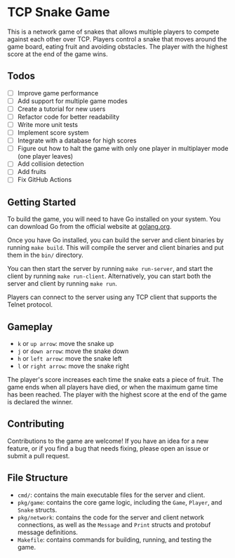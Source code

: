 # TCP Snake Game

This is a network game of snakes that allows multiple players to compete against each other over TCP. Players control a snake that moves around the game board, eating fruit and avoiding obstacles. The player with the highest score at the end of the game wins.

## Todos

- [ ] Improve game performance
- [ ] Add support for multiple game modes
- [ ] Create a tutorial for new users
- [ ] Refactor code for better readability
- [ ] Write more unit tests
- [ ] Implement score system
- [ ] Integrate with a database for high scores
- [ ] Figure out how to halt the game with only one player in multiplayer mode (one player leaves)
- [ ] Add collision detection
- [ ] Add fruits
- [ ] Fix GitHub Actions

## Getting Started

To build the game, you will need to have Go installed on your system. You can download Go from the official website at [golang.org](https://golang.org).

Once you have Go installed, you can build the server and client binaries by running `make build`. This will compile the server and client binaries and put them in the `bin/` directory.

You can then start the server by running `make run-server`, and start the client by running `make run-client`. Alternatively, you can start both the server and client by running `make run`.

Players can connect to the server using any TCP client that supports the Telnet protocol.

## Gameplay

- `k` or `up arrow`: move the snake up
- `j` or `down arrow`: move the snake down
- `h` or `left arrow`: move the snake left
- `l` or `right arrow`: move the snake right

The player's score increases each time the snake eats a piece of fruit. The game ends when all players have died, or when the maximum game time has been reached. The player with the highest score at the end of the game is declared the winner.

## Contributing

Contributions to the game are welcome! If you have an idea for a new feature, or if you find a bug that needs fixing, please open an issue or submit a pull request.

## File Structure

- `cmd/`: contains the main executable files for the server and client.
- `pkg/game`: contains the core game logic, including the `Game`, `Player`, and `Snake` structs.
- `pkg/network`: contains the code for the server and client network connections, as well as the `Message` and `Print` structs and protobuf message definitions.
- `Makefile`: contains commands for building, running, and testing the game.
